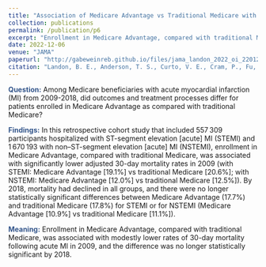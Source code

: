 ```yaml
---
title: "Association of Medicare Advantage vs Traditional Medicare with 30-day mortality among patients with acute myocardial infarction"
collection: publications
permalink: /publication/p6
excerpt: "Enrollment in Medicare Advantage, compared with traditional Medicare, was associated with modestly lower rates of 30-day mortality following acute MI in 2009, and the difference was no longer statistically significant by 2018."
date: 2022-12-06
venue: "JAMA"
paperurl: "http://gabeweinreb.github.io/files/jama_landon_2022_oi_220126_1670259767.12356.pdf"
citation: "Landon, B. E., Anderson, T. S., Curto, V. E., Cram, P., Fu, C., <b>Weinreb, G. G.,</b> Zaslavsky, A. M., & Ayanian, J. Z. (2022). Association of Medicare Advantage vs Traditional Medicare with 30-day mortality among patients with acute myocardial infarction. <i>JAMA, 328</i>(21), 2126. https://doi.org/10.1001/jama.2022.20982"
---
```


<b style="color:#34568b">Question:</b> Among Medicare beneficiaries with acute myocardial infarction (MI) from 2009-2018, did outcomes and treatment processes differ for patients enrolled in Medicare Advantage as compared with traditional Medicare?

<b style="color:#34568b">Findings:</b> In this retrospective cohort study that included 557 309 participants hospitalized with ST-segment elevation [acute] MI (STEMI) and 1 670 193 with non–ST-segment elevation [acute] MI (NSTEMI), enrollment in Medicare Advantage, compared with traditional Medicare, was associated with significantly lower adjusted 30-day mortality rates in 2009 (with STEMI: Medicare Advantage [19.1%] vs traditional Medicare [20.6%]; with NSTEMI: Medicare Advantage [12.0%] vs traditional Medicare [12.5%]). By 2018, mortality had declined in all groups, and there were no longer statistically significant differences between Medicare Advantage (17.7%) and traditional Medicare (17.8%) for STEMI or for NSTEMI (Medicare Advantage [10.9%] vs traditional Medicare [11.1%]).

<b style="color:#34568b">Meaning:</b> Enrollment in Medicare Advantage, compared with traditional Medicare, was associated with modestly lower rates of 30-day mortality following acute MI in 2009, and the difference was no longer statistically significant by 2018.
